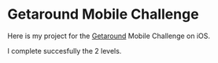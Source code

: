 # Getaround Mobile Challenge

Here is my project for the [Getaround](https://www.getaround.com/) Mobile Challenge on iOS.

I complete succesfully the 2 levels.
